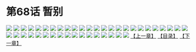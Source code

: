 # 第68话 暂别
![](https://s2.baozimh.com/scomic/sanyanxiaotianlu-samanhua/0/67-zk41/1.jpg)
![](https://s2.baozimh.com/scomic/sanyanxiaotianlu-samanhua/0/67-zk41/2.jpg)
![](https://s2.baozimh.com/scomic/sanyanxiaotianlu-samanhua/0/67-zk41/3.jpg)
![](https://s2.baozimh.com/scomic/sanyanxiaotianlu-samanhua/0/67-zk41/4.jpg)
![](https://s2.baozimh.com/scomic/sanyanxiaotianlu-samanhua/0/67-zk41/5.jpg)
![](https://s2.baozimh.com/scomic/sanyanxiaotianlu-samanhua/0/67-zk41/6.jpg)
![](https://s2.baozimh.com/scomic/sanyanxiaotianlu-samanhua/0/67-zk41/7.jpg)
![](https://s2.baozimh.com/scomic/sanyanxiaotianlu-samanhua/0/67-zk41/8.jpg)
![](https://s2.baozimh.com/scomic/sanyanxiaotianlu-samanhua/0/67-zk41/9.jpg)
![](https://s2.baozimh.com/scomic/sanyanxiaotianlu-samanhua/0/67-zk41/10.jpg)
![](https://s2.baozimh.com/scomic/sanyanxiaotianlu-samanhua/0/67-zk41/11.jpg)
![](https://s2.baozimh.com/scomic/sanyanxiaotianlu-samanhua/0/67-zk41/12.jpg)
![](https://s2.baozimh.com/scomic/sanyanxiaotianlu-samanhua/0/67-zk41/13.jpg)
![](https://s2.baozimh.com/scomic/sanyanxiaotianlu-samanhua/0/67-zk41/14.jpg)
![](https://s2.baozimh.com/scomic/sanyanxiaotianlu-samanhua/0/67-zk41/15.jpg)
![](https://s2.baozimh.com/scomic/sanyanxiaotianlu-samanhua/0/67-zk41/16.jpg)
![](https://s2.baozimh.com/scomic/sanyanxiaotianlu-samanhua/0/67-zk41/17.jpg)
![](https://s2.baozimh.com/scomic/sanyanxiaotianlu-samanhua/0/67-zk41/18.jpg)
![](https://s2.baozimh.com/scomic/sanyanxiaotianlu-samanhua/0/67-zk41/19.jpg)
![](https://s2.baozimh.com/scomic/sanyanxiaotianlu-samanhua/0/67-zk41/20.jpg)
![](https://s2.baozimh.com/scomic/sanyanxiaotianlu-samanhua/0/67-zk41/21.jpg)
![](https://s2.baozimh.com/scomic/sanyanxiaotianlu-samanhua/0/67-zk41/22.jpg)
![](https://s2.baozimh.com/scomic/sanyanxiaotianlu-samanhua/0/67-zk41/23.jpg)
![](https://s2.baozimh.com/scomic/sanyanxiaotianlu-samanhua/0/67-zk41/24.jpg)
![](https://s2.baozimh.com/scomic/sanyanxiaotianlu-samanhua/0/67-zk41/25.jpg)
![](https://s2.baozimh.com/scomic/sanyanxiaotianlu-samanhua/0/67-zk41/26.jpg)
![](https://s2.baozimh.com/scomic/sanyanxiaotianlu-samanhua/0/67-zk41/27.jpg)
![](https://s2.baozimh.com/scomic/sanyanxiaotianlu-samanhua/0/67-zk41/28.jpg)
![](https://s2.baozimh.com/scomic/sanyanxiaotianlu-samanhua/0/67-zk41/29.jpg)
![](https://s2.baozimh.com/scomic/sanyanxiaotianlu-samanhua/0/67-zk41/30.jpg)
![](https://s2.baozimh.com/scomic/sanyanxiaotianlu-samanhua/0/67-zk41/31.jpg)
![](https://s2.baozimh.com/scomic/sanyanxiaotianlu-samanhua/0/67-zk41/32.jpg)
![](https://s2.baozimh.com/scomic/sanyanxiaotianlu-samanhua/0/67-zk41/33.jpg)
![](https://s2.baozimh.com/scomic/sanyanxiaotianlu-samanhua/0/67-zk41/34.jpg)
![](https://s2.baozimh.com/scomic/sanyanxiaotianlu-samanhua/0/67-zk41/35.jpg)
![](https://s2.baozimh.com/scomic/sanyanxiaotianlu-samanhua/0/67-zk41/36.jpg)
![](https://s2.baozimh.com/scomic/sanyanxiaotianlu-samanhua/0/67-zk41/37.jpg)
![](https://s2.baozimh.com/scomic/sanyanxiaotianlu-samanhua/0/67-zk41/38.jpg)
![](https://s2.baozimh.com/scomic/sanyanxiaotianlu-samanhua/0/67-zk41/39.jpg)
![](https://s2.baozimh.com/scomic/sanyanxiaotianlu-samanhua/0/67-zk41/40.jpg)
![](https://s2.baozimh.com/scomic/sanyanxiaotianlu-samanhua/0/67-zk41/41.jpg)
![](https://s2.baozimh.com/scomic/sanyanxiaotianlu-samanhua/0/67-zk41/42.jpg)
[【上一章】](./67.md)
[【目录】](./README.md)
[【下一章】](./69.md)
